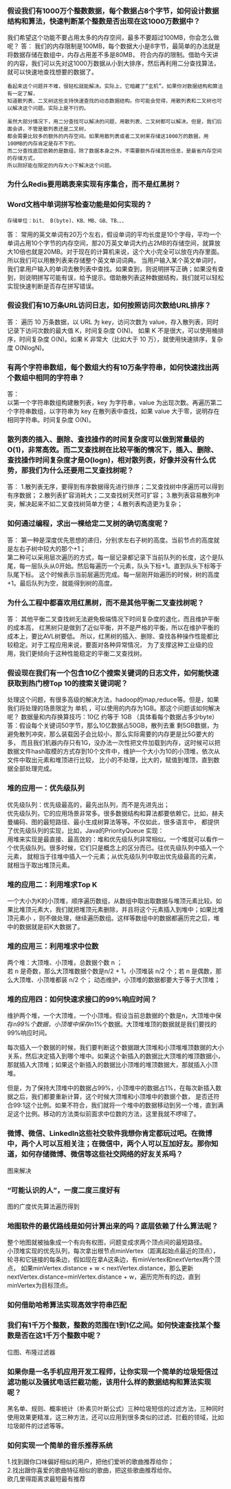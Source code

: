 ### 假设我们有1000万个整数数据，每个数据占8个字节，如何设计数据结构和算法，快速判断某个整数是否出现在这1000万数据中？ 
我们希望这个功能不要占用太多的内存空间，最多不要超过100MB，你会怎么做呢？
答：
    我们的内存限制是100MB，每个数据大小是8字节，最简单的办法就是将数据存储在数组中，内存占用差不多是80MB，
    符合内存的限制。借助今天讲的内容，我们可以先对这1000万数据从小到大排序，然后再利用二分查找算法，就可以快速地查找想要的数据了。
    
    看起来这个问题并不难，很轻松就能解决。实际上，它暗藏了“玄机”。如果你对数据结构和算法有一定了解，
    知道散列表、二叉树这些支持快速查找的动态数据结构。你可能会觉得，用散列表和二叉树也可以解决这个问题。实际上是不行的。
    
    虽然大部分情况下，用二分查找可以解决的问题，用散列表、二叉树都可以解决。但是，我们后面会讲，不管是散列表还是二叉树，
    都会需要比较多的额外的内存空间。如果用散列表或者二叉树来存储这1000万的数据，用100MB的内存肯定是存不下的。
    而二分查找底层依赖的是数组，除了数据本身之外，不需要额外存储其他信息，是最省内存空间的存储方式，
    所以刚好能在限定的内存大小下解决这个问题。

### 为什么Redis要用跳表来实现有序集合，而不是红黑树？


### Word文档中单词拼写检查功能是如何实现的？
    存储单位：bit、 B(byte)、KB、MB、GB、TB、、、
答：
    常用的英文单词有20万个左右，假设单词的平均长度是10个字母，平均一个单词占用10个字节的内存空间，那20万英文单词大约占2MB的存储空间，就算放大10倍也就是20MB。对于现在的计算机来说，这个大小完全可以放在内存里面。所以我们可以用散列表来存储整个英文单词词典。
    当用户输入某个英文单词时，我们拿用户输入的单词去散列表中查找。如果查到，则说明拼写正确；如果没有查到，则说明拼写可能有误，给予提示。借助散列表这种数据结构，我们就可以轻松实现快速判断是否存在拼写错误。

### 假设我们有10万条URL访问日志，如何按照访问次数给URL排序？
答：
    遍历 10 万条数据，以 URL 为 key，访问次数为 value，存入散列表，同时记录下访问次数的最大值 K，时间复杂度 O(N)。
    如果 K 不是很大，可以使用桶排序，时间复杂度 O(N)。如果 K 非常大（比如大于 10 万），就使用快速排序，复杂度 O(NlogN)。  


### 有两个字符串数组，每个数组大约有10万条字符串，如何快速找出两个数组中相同的字符串？
答：    
    以第一个字符串数组构建散列表，key 为字符串，value 为出现次数。再遍历第二个字符串数组，以字符串为 key 在散列表中查找，如果 value 大于零，说明存在相同字符串。时间复杂度 O(N)。
    
### 散列表的插入、删除、查找操作的时间复杂度可以做到常量级的O(1)，非常高效。而二叉查找树在比较平衡的情况下，插入、删除、查找操作时间复杂度才是O(logn)，相对散列表，好像并没有什么优势，那我们为什么还要用二叉查找树呢？    
答：
    1.散列表无序，要得到有序数据得先进行排序；二叉查找树中序遍历可以得到有序数据；
    2.散列表扩容消耗大；二叉查找树天然可扩容；
    3.散列表容易散列冲突，解决起来不如二叉查找树简单方便；
    4.散列表构造更为复杂；    

### 如何通过编程，求出一棵给定二叉树的确切高度呢？
答：
    第一种是深度优先思想的递归，分别求左右子树的高度。当前节点的高度就是左右子树中较大的那个+1；  
    第二种可以采用层次遍历的方式，每一层记录都记录下当前队列的长度，这个是队尾，每一层队头从0开始。然后每遍历一个元素，队头下标+1。直到队头下标等于队尾下标。
    这个时候表示当前层遍历完成。每一层刚开始遍历的时候，树的高度+1。最后队列为空，就能得到树的高度。    

### 为什么工程中都喜欢用红黑树，而不是其他平衡二叉查找树呢？
答：
其他平衡二叉查找树无法避免极端情况下时间复杂度的退化，而且维护平衡的成本高，
红黑树只是做到了近似平衡，并不是严格的平衡，所以在维护平衡的成本上，要比AVL树要低。
所以，红黑树的插入、删除、查找各种操作性能都比较稳定。对于工程应用来说，要面对各种异常情况，
为了支撑这种工业级的应用，我们更倾向于这种性能稳定的平衡二叉查找树。    

### 假设现在我们有一个包含10亿个搜索关键词的日志文件，如何能快速获取到热门榜Top 10的搜索关键词呢？
处理这个问题，有很多高级的解决方法，hadoop的map,reduce等。但是，如果我们将处理的场景限定为 单机 ，可以使用的内存为1GB。那这个问题该如何解决呢？
数据量和内存换算技巧：10亿 约等于 1GB （具体看每个数据占多少byte）
答：假设每个关键词50字节，那么10亿数据占50GB，散列去重 剩5GB数据，为避免散列冲突，那么装载因子会比较小，那么实际需要的内存更是比5G要大的多，
而且我们机器内存只有1G，没办法一次性把文件加载到内存，这时候可以把数据文件hash取模的方式存到10个文件中，维护一个大小为10的小顶堆，依次从文件中取出元素和堆顶进行比较，
比小的不处理，比大的，赋值到堆顶，直到数据全部处理完成。

### 堆的应用一：优先级队列
优先级队列：优先级最高的，最先出队列，而不是先进先出；  
优先级队列，它的应用场景非常多。很多数据结构和算法都要依赖它。比如，赫夫曼编码、图的最短路径、最小生成树算法等等。不仅如此，很多语言中，
都提供了优先级队列的实现，比如，Java的PriorityQueue
实现：  
用堆来实现是最直接、最高效的：堆和优先级队列非常相似。一个堆就可以看作一个优先级队列。很多时候，它们只是概念上的区分而已。往优先级队列中插入一个元素，
就相当于往堆中插入一个元素；从优先级队列中取出优先级最高的元素，就相当于取出堆顶元素。


### 堆的应用二：利用堆求Top K
一个大小为K的小顶堆，顺序遍历数组，从数组中取出取数据与堆顶元素比较。如果比堆顶元素大，我们就把堆顶元素删除，并且将这个元素插入到堆中；如果比堆顶元素小
，则不做处理，继续遍历数组。这样等数组中的数据都遍历完之后，堆中的数据就是前K大数据了。

### 堆的应用三：利用堆求中位数 
两个堆：大顶堆、小顶堆，总数据个数 n ；  
若 n 是奇数，那么大顶堆数据个数是n/2 + 1，小顶堆装 n/2 个；若 n 是偶数，那么大顶堆、小顶堆都装 n/2 个；
动态维护，小顶堆的数据都要大于等于大顶堆；

### 堆的应用四：如何快速求接口的99%响应时间？
维护两个堆，一个大顶堆，一个小顶堆。假设当前总数据的个数是n，大顶堆中保存n*99%个数据，小顶堆中保存n*1%个数据。大顶堆堆顶的数据就是我们要找的99%响应时间。

每次插入一个数据的时候，我们要判断这个数据跟大顶堆和小顶堆堆顶数据的大小关系，然后决定插入到哪个堆中。如果这个新插入的数据比大顶堆的堆顶数据小，
那就插入大顶堆；如果这个新插入的数据比小顶堆的堆顶数据大，那就插入小顶堆。

但是，为了保持大顶堆中的数据占99%，小顶堆中的数据占1%，在每次新插入数据之后，我们都要重新计算，这个时候大顶堆和小顶堆中的数据个数，
是否还符合99:1这个比例。如果不符合，我们就将一个堆中的数据移动到另一个堆，直到满足这个比例。移动的方法类似前面求中位数的方法，这里我就不啰嗦了。

### 微博、微信、LinkedIn这些社交软件我想你肯定都玩过吧。在微博中，两个人可以互相关注；在微信中，两个人可以互加好友。那你知道，如何存储微博、微信等这些社交网络的好友关系吗？
图来解决

### “可能认识的人”，一度二度三度好有
图的广度优先算法遍历得到


### 地图软件的最优路线是如何计算出来的吗？底层依赖了什么算法呢？
整个地图就被抽象成一个有向有权图，问题变成求两个顶点间的最短路径。  
小顶堆实现的优先队列，每次拿出根节点minVertex（距离起始点最近的顶点），轮寻和它链接的每条边，假如现在拿A这条边，有minVertex和nextVertex两个顶点，
如果minVertex.distance + w < nextVertex.distance，那么更新nextVertex.distance=minVertex.distance + w，遍历完所有的边，直到minVertex为目标顶点。

### 如何借助哈希算法实现高效字符串匹配

### 我们有1千万个整数，整数的范围在1到1亿之间。如何快速查找某个整数是否在这1千万个整数中呢？
位图、布隆过滤器  

### 如果你是一名手机应用开发工程师，让你实现一个简单的垃圾短信过滤功能以及骚扰电话拦截功能，该用什么样的数据结构和算法实现呢？
黑名单、规则、概率统计（朴素贝叶斯公式）三种垃圾短信的过滤方法，三种同时使用效果更精准，这三种方法，还可以应用到很多类似的过滤、拦截的领域，比如垃圾邮件的过滤等等。

### 如何实现一个简单的音乐推荐系统
1.找到跟你口味偏好相似的用户，把他们爱听的歌曲推荐给你；  
2.找出跟你喜爱的歌曲特征相似的歌曲，把这些歌曲推荐给你。  
欧几里得距离求最短最有推荐  


